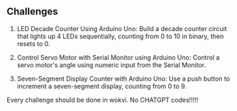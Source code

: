## Challenges

1. LED Decade Counter Using Arduino Uno: Build a decade counter circuit that lights up 4 LEDs sequentially, counting from 0 to 10 in binary, then resets to 0.

2. Control Servo Motor with Serial Monitor using Arduino Uno: Control a servo motor's angle using numeric input from the Serial Monitor.

3. Seven-Segment Display Counter with Arduino Uno: Use a push button to increment a seven-segment display, counting from 0 to 9.

Every challenge should be done in wokvi.
No CHATGPT codes!!!!!
